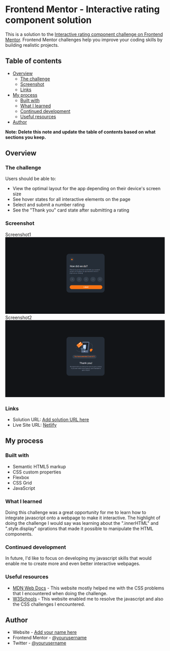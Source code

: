 # Frontend Mentor - Interactive rating component solution

This is a solution to the [Interactive rating component challenge on Frontend Mentor](https://www.frontendmentor.io/challenges/interactive-rating-component-koxpeBUmI). Frontend Mentor challenges help you improve your coding skills by building realistic projects. 

## Table of contents

- [Overview](#overview)
  - [The challenge](#the-challenge)
  - [Screenshot](#screenshot)
  - [Links](#links)
- [My process](#my-process)
  - [Built with](#built-with)
  - [What I learned](#what-i-learned)
  - [Continued development](#continued-development)
  - [Useful resources](#useful-resources)
- [Author](#author)


**Note: Delete this note and update the table of contents based on what sections you keep.**

## Overview

### The challenge

Users should be able to:

- View the optimal layout for the app depending on their device's screen size
- See hover states for all interactive elements on the page
- Select and submit a number rating
- See the "Thank you" card state after submitting a rating

### Screenshot
Screenshot1
![](/images/Screenshot1.png)
Screenshot2
![](/images/Screenshot2.png)

### Links

- Solution URL: [Add solution URL here](https://your-solution-url.com)
- Live Site URL: [Netlify](https://davidmorekwa-interactive-rating.netlify.app/)

## My process

### Built with

- Semantic HTML5 markup
- CSS custom properties
- Flexbox
- CSS Grid
- JavaScript

### What I learned

Doing this challenge was a great opportunity for me to learn how to integrate javascript onto a webpage to make it interactive. The highlight of doing the challenge I would say was learning about the ".innerHTML" and ".style.display" oprations that made it possible to manipulate the HTML components. 


### Continued development

In future, I'd like to focus on developing my javascript skills that would enable me to create more and even better interactive webpages. 


### Useful resources

- [MDN Web Docs](https://developer.mozilla.org/en-US/) - This website mostly helped me with the CSS problems that I encountered when doing the challenge.
- [W3Schools](https://www.w3schools.com/) - This website enabled me to resolve the javascript and also the CSS challenges I encountered.



## Author

- Website - [Add your name here](https://www.your-site.com)
- Frontend Mentor - [@yourusername](https://www.frontendmentor.io/profile/yourusername)
- Twitter - [@yourusername](https://www.twitter.com/yourusername)
